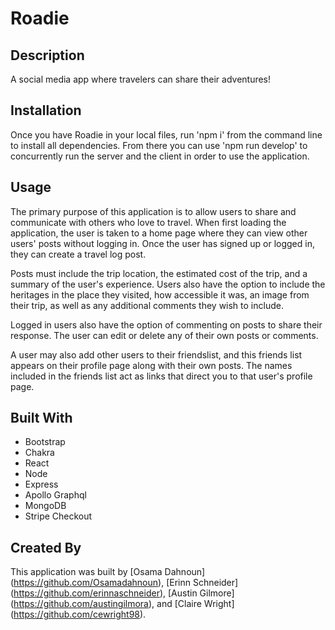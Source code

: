 # Roadie

## Description
A social media app where travelers can share their adventures!

## Installation
Once you have Roadie in your local files, run 'npm i' from the command line to install all dependencies. From there you can use 'npm run develop' to concurrently run the server and the client in order to use the application.

## Usage
The primary purpose of this application is to allow users to share and communicate with others who love to travel. When first loading the application, the user is taken to a home page where they can view other users' posts without logging in. Once the user has signed up or logged in, they can create a travel log post. 

Posts must include the trip location, the estimated cost of the trip, and a summary of the user's experience. Users also have the option to include the heritages in the place they visited, how accessible it was, an image from their trip, as well as any additional comments they wish to include. 

Logged in users also have the option of commenting on posts to share their response. The user can edit or delete any of their own posts or comments.

A user may also add other users to their friendslist, and this friends list appears on their profile page along with their own posts. The names included in the friends list act as links that direct you to that user's profile page.

## Built With
* Bootstrap
* Chakra
* React
* Node
* Express
* Apollo Graphql
* MongoDB
* Stripe Checkout

## Created By
This application was built by [Osama Dahnoun] (https://github.com/Osamadahnoun), [Erinn Schneider] (https://github.com/erinnaschneider), [Austin Gilmore] (https://github.com/austingilmora), and [Claire Wright] (https://github.com/cewright98).